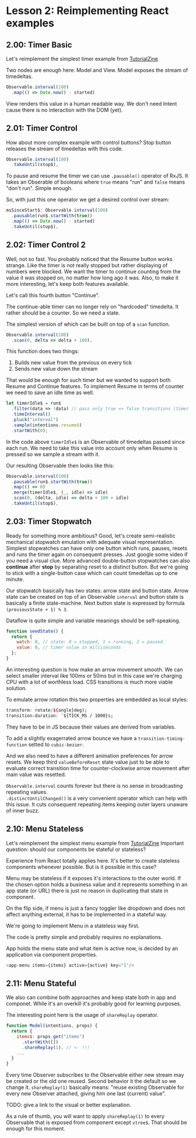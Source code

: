 # Lesson 2: Reimplementing React examples

## 2.00: Timer Basic

Let's reimplement the simplest timer example from [TutorialZine](http://tutorialzine.com/2014/07/5-practical-examples-for-learning-facebooks-react-framework/)

Two nodes are enough here: Model and View.
Model exposes the stream of timedeltas.

```js
Observable.interval(100)
  .map(() => Date.now() - started)
```

View renders this value in a human readable way.
We don't need Intent cause there is no interaction with the DOM (yet).

## 2.01: Timer Control

How about more complex example with control buttons?
Stop button releases the stream of timedeltas with this code.

```js
Observable.interval(100)
  .takeUntil(stop$),
```

To pause and resume the timer we can use `.pausable()` operator of RxJS.
It takes an Obserable of booleans where `true` means "run" and `false` means "don't run".
Simple enough.

So, with just this one operator we get a desired control over stream:

```js
msSinceStart$: Observable.interval(100)
  .pausable(run$.startWith(true))
  .map(() => Date.now() - started)
  .takeUntil(stop$),
```

## 2.02: Timer Control 2

Well, not so fast. You probably noticed that the Resume button works strange.
Like the timer is not really stopped but rather displaying of numbers were blocked.
We want the timer to continue counting from the value it was stopped on,
no matter how long ago it was. Also, to make it more interesting, let's keep both features available.

Let's call this fourth button "Continue".

The continue-able timer can no longer rely on "hardcoded" timedelta.
It rather should be a counter. So we need a state.

The simplest version of which can be built on top of a `scan` function.

```js
Observable.interval(100)
  .scan(0, delta => delta + 100),
```

This function does two things:

1. Builds new value from the previous on every tick
2. Sends new value down the stream

That would be enough for such timer but we wanted to support both Resume and Continue features.
To implement Resume in terms of counter we need to save an idle time as well.

```js
let timerIdle$ = run$
  .filter(data => !data) // pass only true => false transitions (timer is stopped)
  .timeInterval()
  .pluck("interval")
  .sample(intentions.resume$)
  .startWith(0);
```

In the code above `timerIdle$` is an Observable of timedeltas passed since each run.
We need to take this value into account only when Resume is pressed so we sample a stream with it.

Our resulting Observable then looks like this:

```js
Observable.interval(100)
  .pausable(run$.startWith(true))
  .map(() => 0)
  .merge(timerIdle$, (_, idle) => idle)
  .scan(0, (delta, idle) => delta + 100 + idle)
  .takeUntil(stop$),
```

## 2.03: Timer Stopwatch

Ready for something more ambitious? Good, let's create semi-realistic mechanical stopwatch emulation
with adequate visual representation. Simplest stopwatches can have only one
button which runs, pauses, resets and runs the timer again on consequent presses.
Just google some video if you need a visual clue. More advanced double-button stopwatches can also **continue** after **stop**
by separating reset to a distinct button. But we're going to stick with a single-button case
which can count timedeltas up to one minute.

Our stopwatch basically has two states: arrow state and button state.
Arrow state can be created on top of an Observable `interval` and button state is basically a
finite state-machine. Next button state is expressed by formula `(previousState + 1) % 3`.

Dataflow is quite simple and variable meanings should be self-speaking.

```js
function seedState() {
  return {
    watch: 0, // state: 0 = stopped, 1 = running, 2 = paused
    value: 0, // timer value in milliseconds
  };
}
```

An interesting question is how make an arrow movement smooth.
We can select smaller interval like 100ms or 50ms but in this case we're charging CPU with
a lot of worthless load. CSS transitions is much more viable solution.

To emulate arrow rotation this two properties are embedded as local styles:

```CSS
transform: rotate(${angle}deg);
transition-duration: `${TICK_MS / 1000}s;
```

They have to be in JS because their values are derived from variables.

To add a slightly exagerrated arrow bounce we have a `transition-timing-function`
setted to `cubic-bezier`.

And we also need to have a different animation preferences for arrow resets.
We keep third `valueBeforeReset` state value just to be able to evaluate correct transition time
for counter-clockwise arrow movement after main value was resetted.

`Observable.interval` counts forever but there is no sense in
broadcasting repeating values.<br/>
`.distinctUntilChanged()` is a very convenient operator which can help
with this issue. It cuts consequent repeating items keeping outer layers unaware of inner buzz.

## 2.10: Menu Stateless

Let's reimplement the simplest menu example from [TutorialZine](http://tutorialzine.com/2014/07/5-practical-examples-for-learning-facebooks-react-framework/)
Important question: should our components be stateful or stateless?

Experience from React totally applies here.
It's better to create stateless components whenever possible.
But is it possible in this case?

Menu may be stateless if it exposes it's interactions to the outer world.
If the chosen option holds a business value and it represents something in an app state (or URL)
there is just no reason in duplicating that state in component.

On the flip side, if menu is just a fancy toggler like dropdown and does not affect anything external,
it has to be implemented in a stateful way.

We're going to implement Menu in a stateless way first.

The code is pretty simple and probably requires no explanations.

App holds the menu state and what item is active now,
is decided by an application via component properties.

```js
<app-menu items={items} active={active} key="1"/>
```

## 2.11: Menu Stateful

We also can combine both approaches and keep state both in app and componet.
While it's an overkill it's probably good for learning purposes.

The interesting point here is the usage of `shareReplay` operator.

```js
function Model(intentions, props) {
  return {
    items$: props.get("items")
      .startWith([])
      .shareReplay(1), // <- !!!
    ...
  }
}
```

Every time Observer subscribes to the Observable either new stream may be created or the old one reused.
Second behavior it the default so we change it.
`shareReplay(1)` basically means: "reuse existing Observable for every
new Observer attached, giving him one last (current) value".

TODO: give a link to the visual or better explanation.

As a rule of thumb, you will want to apply `shareReplay(1)` to every Observable
that is exposed from component except `vtree$`. That should be enough for this moment.
